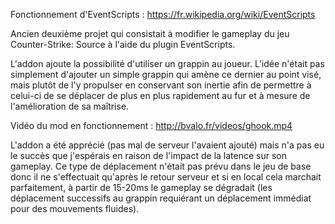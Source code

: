 Fonctionnement d'EventScripts : https://fr.wikipedia.org/wiki/EventScripts

Ancien deuxième projet qui consistait à modifier le gameplay du jeu Counter-Strike: Source à l'aide du plugin EventScripts.

L'addon ajoute la possibilité d'utiliser un grappin au joueur.
L'idée n'était pas simplement d'ajouter un simple grappin qui amène ce dernier au point visé,
mais plutôt de l'y propulser en conservant son inertie afin de permettre à celui-ci de se 
déplacer de plus en plus rapidement au fur et à mesure de l'amélioration de sa maîtrise.

Vidéo du mod en fonctionnement : http://bvalo.fr/videos/ghook.mp4

L'addon a été apprécié (pas mal de serveur l'avaient ajouté) mais n'a pas eu le succès que j'espérais
en raison de l'impact de la latence sur son gameplay.
Ce type de déplacement n'était pas prévu dans le jeu de base donc il ne s'effectuait qu'après le retour serveur
et si en local cela marchait parfaitement, à partir de 15-20ms le gameplay se dégradait (les déplacement successifs
au grappin requiérant un déplacement immédiat pour des mouvements fluides).

